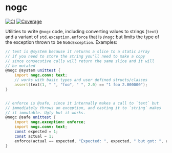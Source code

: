 # nogc

[![CI](https://github.com/atilaneves/nogc/actions/workflows/d.yml/badge.svg)](https://github.com/atilaneves/nogc/actions/workflows/d.yml)
[![Coverage](https://codecov.io/gh/atilaneves/nogc/branch/master/graph/badge.svg)](https://codecov.io/gh/atilaneves/nogc)


Utilities to write `@nogc` code, including converting values to strings (`text`)
and a variant of `std.exception.enforce` that is `@nogc` but limits the type
of the exception thrown to be `NoGcException`. Examples:

```d
// text is @system because it returns a slice to a static array
// if you need to store the string you'll need to make a copy
// since consecutive calls will return the same slice and it will
// be mutated
@nogc @system unittest {
    import nogc.conv: text;
    // works with basic types and user defined structs/classes
    assert(text(1, " ", "foo", " ", 2.0) == "1 foo 2.000000");
}


// enforce is @safe, since it internally makes a call to `text` but
// immediately throws an exception, and casting it to `string` makes
// it immutable. Ugly but it works.
@nogc @safe unittest {
    import nogc.exception: enforce;
    import nogc.conv: text;
    const expected = 1;
    const actual = 1;
    enforce(actual == expected, "Expected: ", expected, " but got: ", actual);
}
```
